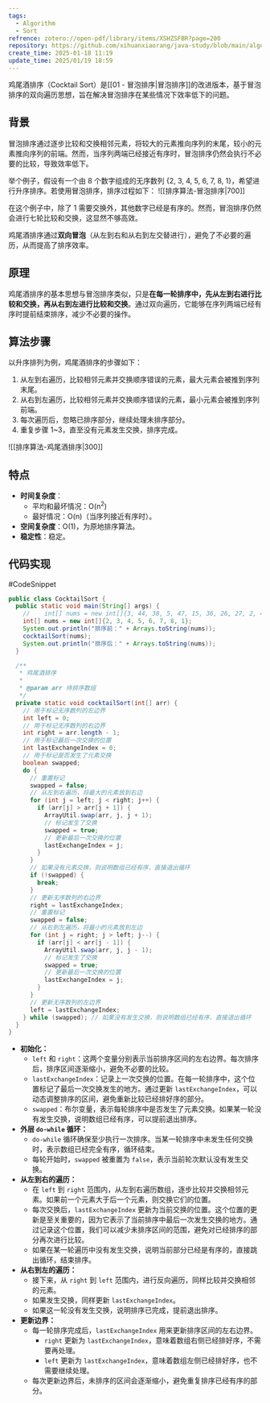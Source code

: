 ```yaml
---
tags:
  - Algorithm
  - Sort
refrence: zotero://open-pdf/library/items/XSHZSFBR?page=200
repository: https://github.com/xihuanxiaorang/java-study/blob/main/algorithm-study/sorting-algorithm/src/main/java/fun/xiaorang/study/algorithm/sorting/CocktailSort.java
create_time: 2025-01-18 11:19
update_time: 2025/01/19 18:59
---
```


鸡尾酒排序（Cocktail Sort）是[[01 - 冒泡排序|冒泡排序]]的改进版本，基于冒泡排序的双向遍历思想，旨在解决冒泡排序在某些情况下效率低下的问题。

## 背景

冒泡排序通过逐步比较和交换相邻元素，将较大的元素推向序列的末尾，较小的元素推向序列的前端。然而，当序列两端已经接近有序时，冒泡排序仍然会执行不必要的比较，导致效率低下。

举个例子，假设有一个由 8 个数字组成的无序数列 {2, 3, 4, 5, 6, 7, 8, 1}，希望进行升序排序。若使用冒泡排序，排序过程如下：
![[排序算法-冒泡排序|700]]

在这个例子中，除了 1 需要交换外，其他数字已经是有序的。然而，冒泡排序仍然会进行七轮比较和交换，这显然不够高效。

鸡尾酒排序通过**双向冒泡**（从左到右和从右到左交替进行），避免了不必要的遍历，从而提高了排序效率。

## 原理

鸡尾酒排序的基本思想与冒泡排序类似，只是**在每一轮排序中，先从左到右进行比较和交换，再从右到左进行比较和交换**。通过双向遍历，它能够在序列两端已经有序时提前结束排序，减少不必要的操作。

## 算法步骤

以升序排列为例，鸡尾酒排序的步骤如下：

1. 从左到右遍历，比较相邻元素并交换顺序错误的元素，最大元素会被推到序列末尾。
2. 从右到左遍历，比较相邻元素并交换顺序错误的元素，最小元素会被推到序列前端。
3. 每次遍历后，忽略已排序部分，继续处理未排序部分。
4. 重复步骤 1~3，直至没有元素发生交换，排序完成。

![[排序算法-鸡尾酒排序|300]]

## 特点

- **时间复杂度**：
    - 平均和最坏情况：O(n<sup>2</sup>)
    - 最好情况：O(n)（当序列接近有序时）。
- **空间复杂度**：O(1)，为原地排序算法。
- **稳定性**：稳定。

## 代码实现

#CodeSnippet

```java
public class CocktailSort {
  public static void main(String[] args) {
    //    int[] nums = new int[]{3, 44, 38, 5, 47, 15, 36, 26, 27, 2, 46, 4, 19, 50, 48};
    int[] nums = new int[]{2, 3, 4, 5, 6, 7, 8, 1};
    System.out.println("排序前：" + Arrays.toString(nums));
    cocktailSort(nums);
    System.out.println("排序后：" + Arrays.toString(nums));
  }

  /**
   * 鸡尾酒排序
   *
   * @param arr 待排序数组
   */
  private static void cocktailSort(int[] arr) {
    // 用于标记无序数列的左边界
    int left = 0;
    // 用于标记无序数列的右边界
    int right = arr.length - 1;
    // 用于标记最后一次交换的位置
    int lastExchangeIndex = 0;
    // 用于标记是否发生了元素交换
    boolean swapped;
    do {
      // 重置标记
      swapped = false;
      // 从左到右遍历，将最大的元素放到右边
      for (int j = left; j < right; j++) {
        if (arr[j] > arr[j + 1]) {
          ArrayUtil.swap(arr, j, j + 1);
          // 标记发生了交换
          swapped = true;
          // 更新最后一次交换的位置
          lastExchangeIndex = j;
        }
      }
      // 如果没有元素交换，则说明数组已经有序，直接退出循环
      if (!swapped) {
        break;
      }
      // 更新无序数列的右边界
      right = lastExchangeIndex;
      // 重置标记
      swapped = false;
      // 从右到左遍历，将最小的元素放到左边
      for (int j = right; j > left; j--) {
        if (arr[j] < arr[j - 1]) {
          ArrayUtil.swap(arr, j, j - 1);
          // 标记发生了交换
          swapped = true;
          // 更新最后一次交换的位置
          lastExchangeIndex = j;
        }
      }
      // 更新无序数列的左边界
      left = lastExchangeIndex;
    } while (swapped); // 如果没有发生交换，则说明数组已经有序，直接退出循环
  }
}
```

- **初始化：**
	- `left` 和 `right`：这两个变量分别表示当前排序区间的左右边界。每次排序后，排序区间逐渐缩小，避免不必要的比较。
	- `lastExchangeIndex`：记录上一次交换的位置。在每一轮排序中，这个位置标记了最后一次交换发生的地方。通过更新 `lastExchangeIndex`，可以动态调整排序的区间，避免重新比较已经排好序的部分。
	- `swapped`：布尔变量，表示每轮排序中是否发生了元素交换。如果某一轮没有发生交换，说明数组已经有序，可以提前退出排序。
- **外层 `do-while` 循环：**
	- `do-while` 循环确保至少执行一次排序。当某一轮排序中未发生任何交换时，表示数组已经完全有序，循环结束。
	- 每轮开始时，`swapped` 被重置为 `false`，表示当前轮次默认没有发生交换。
- **从左到右的遍历：**
	- 在 `left` 到 `right` 范围内，从左到右遍历数组，逐步比较并交换相邻元素。如果前一个元素大于后一个元素，则交换它们的位置。
	- 每次交换后，`lastExchangeIndex` 更新为当前交换的位置。这个位置的更新是至关重要的，因为它表示了当前排序中最后一次发生交换的地方。通过记录这个位置，我们可以减少未排序区间的范围，避免对已经排序的部分再次进行比较。
	- 如果在某一轮遍历中没有发生交换，说明当前部分已经是有序的，直接跳出循环，结束排序。
- **从右到左的遍历：**
	- 接下来，从 `right` 到 `left` 范围内，进行反向遍历，同样比较并交换相邻的元素。
	- 如果发生交换，同样更新 `lastExchangeIndex`。
	- 如果这一轮没有发生交换，说明排序已完成，提前退出排序。
- **更新边界：**
    - 每一轮排序完成后，`lastExchangeIndex` 用来更新排序区间的左右边界。
        - `right` 更新为 `lastExchangeIndex`，意味着数组右侧已经排好序，不需要再处理。
        - `left` 更新为 `lastExchangeIndex`，意味着数组左侧已经排好序，也不需要继续处理。
    - 每次更新边界后，未排序的区间会逐渐缩小，避免重复排序已经有序的部分。
